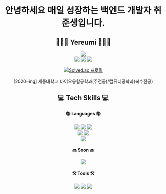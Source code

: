 <!--
**yereumi/yereumi** is a ✨ _special_ ✨ repository because its `README.md` (this file) appears on your GitHub profile.

Here are some ideas to get you started:

- 🔭 I’m currently working on ...
- 🌱 I’m currently learning ...
- 👯 I’m looking to collaborate on ...
- 🤔 I’m looking for help with ...
- 💬 Ask me about ...
- 📫 How to reach me: ...
- 😄 Pronouns: ...
- ⚡ Fun fact: ...
-->
<!-- <img src="https://img.shields.io/badge/아이콘내용-바탕색?style=flat&logo=로고이름&logoColor=white"/> -->

<div align=center>
	<h1>안녕하세요 매일 성장하는 백엔드 개발자 취준생입니다.</h1>
	<h2>👩🏻‍💻 Yereumi 👩🏻‍💻</h2>
	<img src="https://img.shields.io/badge/MacBook_Air_M2-000000?style=flat&logo=Apple&logoColor=white"/>
	<br>
	<img src="https://img.shields.io/badge/Mail-EA4335?style=flat&logo=Gmail&logoColor=white"/>
	<img src="https://img.shields.io/badge/Instagram-E4405F?style=flat&logo=Instagram&logoColor=white"/>
	<a href="https://velog.io/@yereumi">
	<img src="https://img.shields.io/badge/Blog-20C997?style=flat&logo=Velog&logoColor=white" />
	</a>
 	<br>
	
[![Solved.ac 프로필](http://mazassumnida.wtf/api/mini/generate_badge?boj=lovelyyeji01)](https://solved.ac/lovelyyeji01)
<p>
	[2020~ing] 세종대학교 바이오융합공학과(주전공)/컴퓨터공학과(복수전공)<br>
</p>
</div>

<div align=center>
	<h2>💻 Tech Skills 💻</h2>
</div>

<div align=center>
	<h4>📚 Languages 📚</h4>
	<img src="https://img.shields.io/badge/C-A8B9CC?style=flat&logo=C&logoColor=white"/>
	<img src="https://img.shields.io/badge/Python-3776AB?style=flat&logo=Python&logoColor=white"/>
	<img src="https://img.shields.io/badge/Java-007396?style=flat&logo=Conda-Forge&logoColor=white"/>
	<br>
	<img src="https://img.shields.io/badge/Spring-6DB33F?style=flat&logo=Spring&logoColor=white"/>
	<img src="https://img.shields.io/badge/SpringBoot-6DB33F?style=flat&logo=SpringBoot&logoColor=white"/>
	<br>
	<img src="https://img.shields.io/badge/MySQL-4479A1?style=flat&logo=MySQL&logoColor=white"/>
</div>

<div align=center>
 	<h4>🔜 Soon 🔜</h4>
	<img src="https://img.shields.io/badge/AWS-232F3E?style=flat&logo=AmazonAWS&logoColor=white"/>
</div>

 
<div align=center>
	<h4>🛠️ Tools 🛠️</h4>
	<img src="https://img.shields.io/badge/Visual%20Studio%20Code-007ACC?style=flat&logo=VisualStudioCode&logoColor=white"/>
	<img src="https://img.shields.io/badge/IntelliJ-000000?style=flat&logo=IntellijIDEA&logoColor=white"/>
	<img src="https://img.shields.io/badge/GitHub-181717?style=flat&logo=GitHub&logoColor=white"/>
</div>

<!--
<div align=center>
	<h2>📄 Certification 📄</h2>
</div>
<div align=center>
	<p>
		[2023.11.17] 제39회 데이터분석 준전문가(ADsP)<br>
		[2023.12.15] 제51회 SQL 개발자(SQLD)<br>
	<details>
		<summary><b>우아한형제들 최연소 기술이사 김영한의 스프링 완전 정복</b></summary>
		스프링 핵심 원리 - 기본편
		* 스프링 MVC 1편 - 백엔드 웹 개발 핵심 기술</a><br/>
   		* 스프링 MVC 2편 - 백엔드 웹 개발 활용 기술
		* 모든 개발자를 위한 HTTP 웹 기본 지식
		* 스프링 DB 1편 - 데이터 접근 핵심 원리
		* 스프링 DB 2편
	
	</details>
	<details>
		<summary><b>김영한의 스프링 부트와 JPA 실무 완전 정복 로드맵</b></summary>
		* 자바 ORM 표준 JPA 프로그래밍 - 기본편
		* 실전! 스프링 부트와 JPA 활용1 - 웹 애플리케이션 개발
		* 실전! 스프링 부트와 JPA 활용2 - API 개발과 성능 최적화
		* 실전! 스프링 데이터 JPA
		* 실전! Querydsl
	</details>
	</p>
-->
</div>
